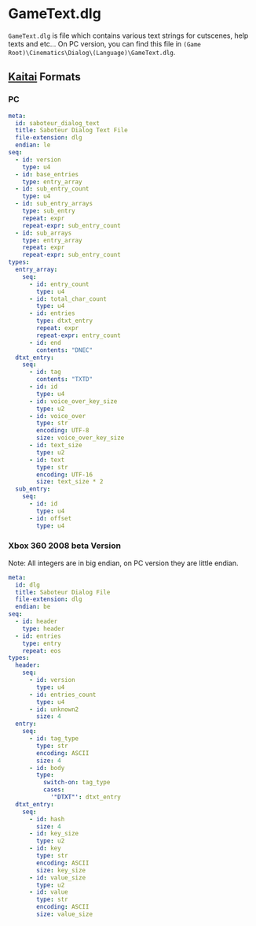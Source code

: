 # GameText.dlg

`GameText.dlg` is file which contains various text strings for cutscenes, help texts and etc... On PC version, you can find this file in `(Game Root)\Cinematics\Dialog\(Language)\GameText.dlg`.

## [Kaitai](http://kaitai.io/) Formats

### PC

```yaml
meta:
  id: saboteur_dialog_text
  title: Saboteur Dialog Text File
  file-extension: dlg
  endian: le
seq:
  - id: version
    type: u4
  - id: base_entries
    type: entry_array
  - id: sub_entry_count
    type: u4
  - id: sub_entry_arrays
    type: sub_entry
    repeat: expr
    repeat-expr: sub_entry_count
  - id: sub_arrays
    type: entry_array
    repeat: expr
    repeat-expr: sub_entry_count
types:
  entry_array:
    seq:
      - id: entry_count
        type: u4
      - id: total_char_count
        type: u4
      - id: entries
        type: dtxt_entry
        repeat: expr
        repeat-expr: entry_count
      - id: end
        contents: "DNEC"
  dtxt_entry:
    seq:
      - id: tag
        contents: "TXTD"
      - id: id
        type: u4
      - id: voice_over_key_size
        type: u2
      - id: voice_over
        type: str
        encoding: UTF-8
        size: voice_over_key_size
      - id: text_size
        type: u2
      - id: text
        type: str
        encoding: UTF-16
        size: text_size * 2
  sub_entry:
    seq:
      - id: id
        type: u4
      - id: offset
        type: u4
```

### Xbox 360 2008 beta Version

Note: All integers are in big endian, on PC version they are little endian.

```yaml
meta:
  id: dlg
  title: Saboteur Dialog File
  file-extension: dlg
  endian: be
seq:
  - id: header
    type: header
  - id: entries
    type: entry
    repeat: eos
types:
  header:
    seq:
      - id: version
        type: u4
      - id: entries_count
        type: u4
      - id: unknown2
        size: 4
  entry:
    seq:
      - id: tag_type
        type: str
        encoding: ASCII
        size: 4
      - id: body
        type:
          switch-on: tag_type
          cases:
            '"DTXT"': dtxt_entry
  dtxt_entry:
    seq:
      - id: hash
        size: 4
      - id: key_size
        type: u2
      - id: key
        type: str
        encoding: ASCII
        size: key_size
      - id: value_size
        type: u2
      - id: value
        type: str
        encoding: ASCII
        size: value_size
```
